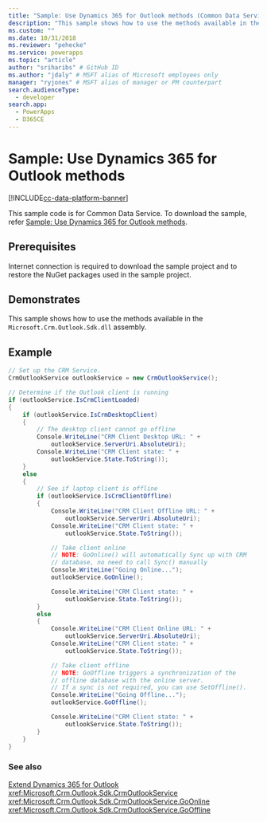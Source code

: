 ```yaml
---
title: "Sample: Use Dynamics 365 for Outlook methods (Common Data Service)| Microsoft Docs"
description: "This sample shows how to use the methods available in the `Microsoft.Crm.Outlook.Sdk.dll` assembly."
ms.custom: ""
ms.date: 10/31/2018
ms.reviewer: "pehecke"
ms.service: powerapps
ms.topic: "article"
author: "sriharibs" # GitHub ID
ms.author: "jdaly" # MSFT alias of Microsoft employees only
manager: "ryjones" # MSFT alias of manager or PM counterpart
search.audienceType: 
  - developer
search.app: 
  - PowerApps
  - D365CE
---
```

# Sample: Use Dynamics 365 for Outlook methods

[!INCLUDE[cc-data-platform-banner](../../../includes/cc-data-platform-banner.md)]

This sample code is for Common Data Service. To download the sample, refer [Sample: Use Dynamics 365 for Outlook methods](https://msdn.microsoft.com/library/gg309513.aspx).

## Prerequisites

Internet connection is required to download the sample project and to restore the NuGet packages used in the sample project.
  
## Demonstrates  
 This sample shows how to use the methods available in the `Microsoft.Crm.Outlook.Sdk.dll` assembly.  
  
## Example  

```csharp
// Set up the CRM Service.  
CrmOutlookService outlookService = new CrmOutlookService();

// Determine if the Outlook client is running
if (outlookService.IsCrmClientLoaded)
{
    if (outlookService.IsCrmDesktopClient)
    {
        // The desktop client cannot go offline
        Console.WriteLine("CRM Client Desktop URL: " +
            outlookService.ServerUri.AbsoluteUri);
        Console.WriteLine("CRM Client state: " +
            outlookService.State.ToString());
    }
    else
    {
        // See if laptop client is offline
        if (outlookService.IsCrmClientOffline)
        {
            Console.WriteLine("CRM Client Offline URL: " +
                outlookService.ServerUri.AbsoluteUri);
            Console.WriteLine("CRM Client state: " +
                outlookService.State.ToString());

            // Take client online
            // NOTE: GoOnline() will automatically Sync up with CRM
            // database, no need to call Sync() manually
            Console.WriteLine("Going Online...");
            outlookService.GoOnline();

            Console.WriteLine("CRM Client state: " +
                outlookService.State.ToString());
        }
        else
        {
            Console.WriteLine("CRM Client Online URL: " +
                outlookService.ServerUri.AbsoluteUri);
            Console.WriteLine("CRM Client state: " +
                outlookService.State.ToString());

            // Take client offline 
            // NOTE: GoOffline triggers a synchronization of the
            // offline database with the online server.
            // If a sync is not required, you can use SetOffline().
            Console.WriteLine("Going Offline...");
            outlookService.GoOffline();

            Console.WriteLine("CRM Client state: " +
                outlookService.State.ToString());
        }
    }
}
```
  
### See also  

[Extend Dynamics 365 for Outlook](extend-dynamics-365-outlook.md)<br />
<xref:Microsoft.Crm.Outlook.Sdk.CrmOutlookService><br />
<xref:Microsoft.Crm.Outlook.Sdk.CrmOutlookService.GoOnline><br />
<xref:Microsoft.Crm.Outlook.Sdk.CrmOutlookService.GoOffline>